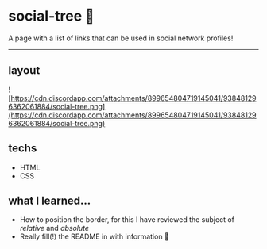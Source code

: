 # social-tree 📱

A page with a list of links that can be used in social network profiles!

---

## layout

![https://cdn.discordapp.com/attachments/899654804719145041/938481296362061884/social-tree.png](https://cdn.discordapp.com/attachments/899654804719145041/938481296362061884/social-tree.png)

## techs

- HTML
- CSS

## what I learned...

- How to position the border, for this I have reviewed the subject of _relative_ and _absolute_
- Really fill(!) the README in with information 🥳
